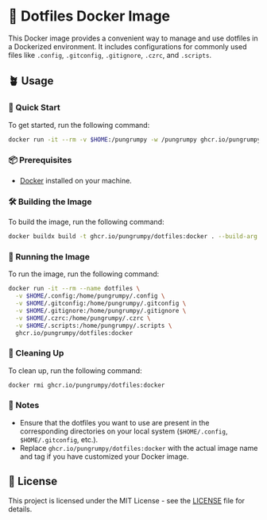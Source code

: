 # 🐙 Dotfiles Docker Image

This Docker image provides a convenient way to manage and use dotfiles in a Dockerized environment. It includes configurations for commonly used files like `.config`, `.gitconfig`, `.gitignore`, `.czrc`, and `.scripts`.

## 🪴 Usage

### 🚀 Quick Start

To get started, run the following command:

```bash
docker run -it --rm -v $HOME:/pungrumpy -w /pungrumpy ghcr.io/pungrumpy/dotfiles:docker
```

### 📦 Prerequisites

- [Docker](https://docs.docker.com/get-docker/) installed on your machine.

### 🛠️ Building the Image

To build the image, run the following command:

```bash
docker buildx build -t ghcr.io/pungrumpy/dotfiles:docker . --build-arg UBUNTU_VERSION=24.04 --build-arg USERNAME=$(whoami)
```

### 🧪 Running the Image

To run the image, run the following command:

```bash
docker run -it --rm --name dotfiles \
  -v $HOME/.config:/home/pungrumpy/.config \
  -v $HOME/.gitconfig:/home/pungrumpy/.gitconfig \
  -v $HOME/.gitignore:/home/pungrumpy/.gitignore \
  -v $HOME/.czrc:/home/pungrumpy/.czrc \
  -v $HOME/.scripts:/home/pungrumpy/.scripts \
  ghcr.io/pungrumpy/dotfiles:docker
```

### 🧹 Cleaning Up

To clean up, run the following command:

```bash
docker rmi ghcr.io/pungrumpy/dotfiles:docker
```

### 📝 Notes

- Ensure that the dotfiles you want to use are present in the corresponding directories on your local system (`$HOME/.config`, `$HOME/.gitconfig`, etc.).
- Replace `ghcr.io/pungrumpy/dotfiles:docker` with the actual image name and tag if you have customized your Docker image.

## 📜 License

This project is licensed under the MIT License - see the [LICENSE](LICENSE) file for details.

